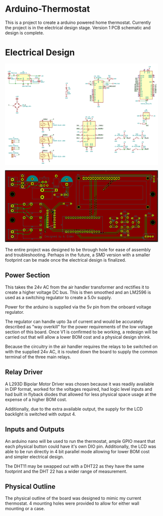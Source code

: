 # Arduino-Thermostat

This is a project to create a arduino powered home thermostat. Currently the project is in the electrical design stage. Version 1 PCB schematic and design is complete.

# Electrical Design

![Schematic](pics/Schematic.png)

![Board](pics/Board.png)

The entire project was designed to be through hole for ease of assembly and troubleshooting. Perhaps in the future, a SMD version with a smaller footprint can be made once the electrical design is finalized.

## Power Section

This takes the 24v AC from the air handler transformer and rectifies it to create a higher voltage DC bus. This is then smoothed and an LM2596 is used as a switching regulator to create a 5.0v supply.

Power for the arduino is supplied via the 5v pin from the onboard voltage regulator.

The regulator can handle upto 3a of current and would be accurately described as "way overkill" for the power requirements of the low voltage section of this board. Once V1 is confirmed to be working, a redesign will be carried out that will allow a lower BOM cost and a physical design shrink.

Because the circuitry in the air handler requires the relays to be switched on with the supplied 24v AC, it is routed down the board to supply the common terminal of the three main relays.

## Relay Driver

A L293D Bipolar Motor Driver was chosen because it was readily available in DIP format, worked for the voltages required, had logic level inputs and had built in flyback diodes that allowed for less physical space usage at the expense of a higher BOM cost.

Additionally, due to the extra available output, the supply for the LCD backlight is switched with output 4.

## Inputs and Outputs

An arduino nano will be used to run the thermostat, ample GPIO meant that each physical button could have it's own DIO pin. Additionally, the LCD was able to be run directly in 4 bit parallel mode allowing for lower BOM cost and simpler electrical design.

The DHT11 may be swapped out with a DHT22 as they have the same footprint and the DHT 22 has a wider range of measurement.

## Physical Outline

The physical outline of the board was designed to mimic my current thermostat. 4 mounting holes were provided to allow for either wall mounting or a case.

